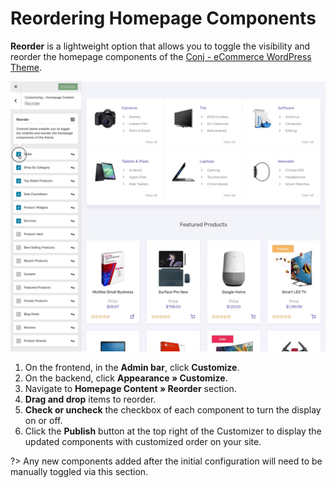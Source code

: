 # Reordering Homepage Components

**Reorder** is a lightweight option that allows you to toggle the visibility and reorder the homepage components of the [Conj - eCommerce WordPress Theme](https://themeforest.net/item/conj-ecommerce-wordpress-theme/21935639?ref=mypreview).

![Reordering Homepage Components](img/reordering-homepage-components.jpg)

1. On the frontend, in the **Admin bar**, click **Customize**.
2. On the backend, click **Appearance » Customize**.
3. Navigate to **Homepage Content » Reorder** section.
4. **Drag and drop** items to reorder.
5. **Check or uncheck** the checkbox of each component to turn the display on or off.
6. Click the **Publish** button at the top right of the Customizer to display the updated components with customized order on your site.

?> Any new components added after the initial configuration will need to be manually toggled via this section.
